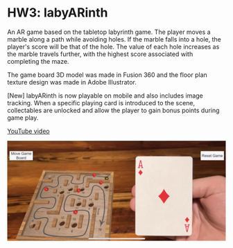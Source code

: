 # HW3: labyARinth

An AR game based on the tabletop labyrinth game. The player moves a marble along a path while avoiding holes. If the marble falls into a hole, the player's score will be that of the hole. The value of each hole increases as the marble travels further, with the highest score associated with completing the maze.

The game board 3D model was made in Fusion 360 and the floor plan texture design was made in Adobe Illustrator.

[New] labyARinth is now playable on mobile and also includes image tracking. When a specific playing card is introduced to the scene, collectables are unlocked and allow the player to gain bonus points during game play.

[YouTube video](https://youtu.be/ISBj4lPbRQo)

![labyrinth game in Unity](img/image-tracking.png)
